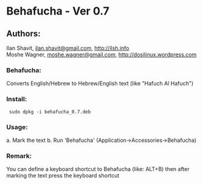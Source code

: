 # Behafucha - Ver 0.7 

## Authors:
   Ilan Shavit, ilan.shavit@gmail.com, http://ilsh.info <BR>
   Moshe Wagner, moshe.wagner@gmail.com, http://dosilinux.wordpress.com



### Behafucha:
   Converts English/Hebrew to Hebrew/English text (like "Hafuch Al Hafuch")

### Install:
     sudo dpkg -i behafucha_0.7.deb

### Usage:
   a. Mark the text
   b. Run 'Behafucha' (Application->Accessories->Behafucha)
   
### Remark: 
   You can define a keyboard shortcut to Behafucha (like: ALT+B)
   then after marking the text press the keyboard shortcut


